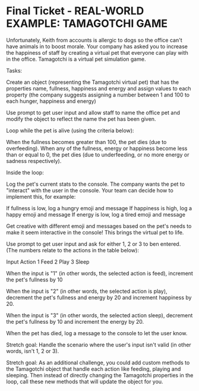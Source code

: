 # Final Ticket - REAL-WORLD EXAMPLE: TAMAGOTCHI GAME

Unfortunately, Keith from accounts is allergic to dogs so the office can't have animals in to boost morale. Your company has asked you to increase the happiness of staff by creating a virtual pet that everyone can play with in the office. Tamagotchi is a virtual pet simulation game.


Tasks:

Create an object (representing the Tamagotchi virtual pet) that has the properties name, fullness, happiness and energy and assign values to each property (the company suggests assigning a number between 1 and 100 to each hunger, happiness and energy)



Use prompt to get user input and allow staff to name the office pet and modify the object to reflect the name the pet has been given.



Loop while the pet is alive (using the criteria below):

When the fullness becomes greater than 100, the pet dies (due to overfeeding).
When any of the fullness, energy or happiness become less than or equal to 0, the pet dies (due to underfeeding, or no more energy or sadness respectively).




Inside the loop:

Log the pet's current stats to the console. The company wants the pet to "interact" with the user in the console. Your team can decide how to implement this, for example:

If fullness is low, log a hungry emoji and message
If happiness is high, log a happy emoji and message
If energy is low, log a tired emoji and message




Get creative with different emoji and messages based on the pet's needs to make it seem interactive in the console! This brings the virtual pet to life.



Use prompt to get user input and ask for either 1, 2 or 3 to ben entered. (The numbers relate to the actions in the table below):

Input	Action
1	Feed
2	Play
3	Sleep


When the input is "1" (in other words, the selected action is feed), increment the pet's fullness by 10

When the input is "2" (in other words, the selected action is play), decrement the pet's fullness and energy by 20 and increment happiness by 20.

When the input is "3" (in other words, the selected action sleep), decrement the pet's fullness by 10 and increment the energy by 20.


When the pet has died, log a message to the console to let the user know.



Stretch goal: Handle the scenario where the user's input isn't valid (in other words, isn't 1, 2 or 3).



Stretch goal: As an additional challenge, you could add custom methods to the Tamagotchi object that handle each action like feeding, playing and sleeping. Then instead of directly changing the Tamagotchi properties in the loop, call these new methods that will update the object for you.
